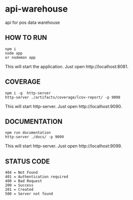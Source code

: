 # api-warehouse

api for pos data warehouse

## HOW TO RUN

    npm i   
    node app 
    or nodemon app

This will start the application. Just open http://localhost:8081.

## COVERAGE

    npm i -g  http-server
    http-server ./artifacts/coverage/lcov-report/ -p 9090

This will start http-server. Just open http://localhost:9090.

## DOCUMENTATION

    npm run documentation
    http-server ./docs/ -p 9099

This will start http-server. Just open http://localhost:9099.


## STATUS CODE

    404 = Not Found
    401 = Authentication required
    400 = Bad Request
    200 = Success
    201 = Created
    500 = Server not found